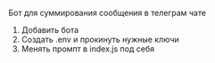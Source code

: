 Бот для суммирования сообщения в телеграм чате

1. Добавить бота
2. Создать .env и прокинуть нужные ключи
3. Менять промпт в index.js под себя

